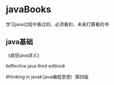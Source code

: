 # javaBooks
学习java过程中看过的、必须看的、未来打算看的书
## java基础
《疯狂java讲义》

《effective java third edition》

《thinking in java》（java编程思想）第四版


